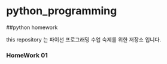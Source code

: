 # python_programming
##python homework

this repository 는 파이선 프로그래밍 수업 숙제를 위한 저장소 입니다.

### HomeWork 01
